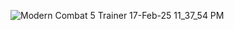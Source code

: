 ![Modern Combat 5 Trainer 17-Feb-25 11_37_54 PM](https://github.com/user-attachments/assets/a0d4d5ff-cc1f-419e-83e6-8fb39ea70897)
